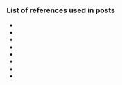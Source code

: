 ### List of references used in posts
* [^unb1]: [Toward Generating a New Intrusion Detection Dataset and Intrusion Traffic Characterization](href=https://www.scitepress.org/Papers/2018/66398/66398.pdf> https://www.scitepress.org/Papers/2018/66398/66398.pdf)
* [^notes1]: https://github.com/r-dube/CICIDS/blob/main/notes/cicflowmeter-2020-ReadMe.txt
* [^notes2]: https://github.com/r-dube/CICIDS/blob/main/notes/lab-notes.txt
* [^colab1]: https://github.com/r-dube/CICIDS/blob/main/cicids_data.ipynb
* [^colab2]: https://github.com/r-dube/CICIDS/blob/main/cicids_classifiers.ipynb
* [^colab3]: https://github.com/r-dube/CICIDS/blob/main/cicids_knn.ipynb
* [^scripts1]: https://github.com/r-dube/CICIDS/blob/main/scripts/ids_utils.py
* [^data1]: https://github.com/r-dube/CICIDS/blob/main/MachineLearningCVE/processed/bal-cicids2017.csv
